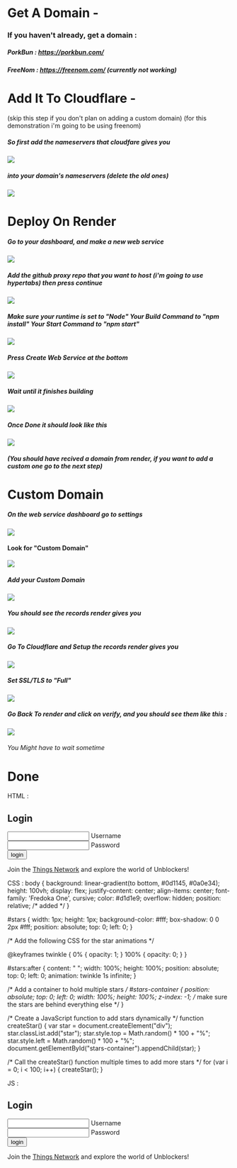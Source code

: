 # Get A Domain -
### If you haven't already, get a domain :
##### PorkBun : https://porkbun.com/
##### FreeNom : https://freenom.com/ (currently not working)

# Add It To Cloudflare -
(skip this step if you don't plan on adding a custom domain)
(for this demonstration i'm going to be using freenom)
##### So first add the nameservers that cloudfare gives you
![](https://github.com/TheNearEnd/How-To-Deploy-A-Proxy/blob/main/images/Screenshot%202023-03-03%207.09.26%20PM.png)
##### into your domain's nameservers (delete the old ones)
![](https://github.com/TheNearEnd/How-To-Deploy-A-Proxy/blob/main/images/Screenshot%202023-03-03%207.11.45%20PM.png)

# Deploy On Render
##### Go to your dashboard, and make a new web service
![](https://github.com/TheNearEnd/How-To-Deploy-A-Proxy/blob/main/images/Screenshot%202023-03-03%207.20.38%20PM.png)
##### Add the github proxy repo that you want to host (i'm going to use hypertabs) then press continue
![](https://github.com/TheNearEnd/How-To-Deploy-A-Proxy/blob/main/images/Screenshot%202023-03-03%207.26.07%20PM.png)
##### Make sure your runtime is set to "Node" Your Build Command to "npm install" Your Start Command to "npm start"
![](https://github.com/TheNearEnd/How-To-Deploy-A-Proxy/blob/main/images/Screenshot%202023-03-03%207.28.40%20PM.png)
##### Press Create Web Service at the bottom
![](https://github.com/TheNearEnd/How-To-Deploy-A-Proxy/blob/main/images/Screenshot%202023-03-03%207.31.40%20PM.png)
##### Wait until it finishes building
![](https://github.com/TheNearEnd/How-To-Deploy-A-Proxy/blob/main/images/Screenshot%202023-03-03%207.33.19%20PM.png)
##### Once Done it should look like this
![](https://github.com/TheNearEnd/How-To-Deploy-A-Proxy/blob/main/images/Screenshot%202023-03-03%207.36.59%20PM.png)
##### (You should have recived a domain from render, if you want to add a custom one go to the next step)
# Custom Domain
##### On the web service dashboard go to settings
![](https://github.com/TheNearEnd/How-To-Deploy-A-Proxy/blob/main/images/Screenshot%202023-03-04%2010.51.39%20AM.png)
#### Look for "Custom Domain"
![](https://github.com/TheNearEnd/How-To-Deploy-A-Proxy/blob/main/images/Screenshot%202023-03-04%2010.55.57%20AM.png)
##### Add your Custom Domain 
![](https://github.com/TheNearEnd/How-To-Deploy-A-Proxy/blob/main/images/Screenshot%202023-03-04%2010.57.33%20AM.png)
##### You should see the records render gives you
![](https://github.com/TheNearEnd/How-To-Deploy-A-Proxy/blob/main/images/Screenshot%202023-03-04%2010.58.18%20AM.png)
##### Go To Cloudflare and Setup the records render gives you
![](https://github.com/TheNearEnd/How-To-Deploy-A-Proxy/blob/main/images/Screenshot%202023-03-04%2010.59.33%20AM.png)
##### Set SSL/TLS to "Full"
![](https://github.com/TheNearEnd/How-To-Deploy-A-Proxy/blob/main/images/Screenshot%202023-03-04%2011.00.42%20AM.png)
##### Go Back To render and click on verify, and you should see them like this :
![](https://github.com/TheNearEnd/How-To-Deploy-A-Proxy/blob/main/images/Screenshot%202023-03-04%2011.04.01%20AM.png)
###### You Might have to wait sometime
# Done

HTML :
<!DOCTYPE html>
<html>
  <link rel="preconnect" href="https://fonts.googleapis.com">
<link rel="preconnect" href="https://fonts.gstatic.com" crossorigin>
<link href="https://fonts.googleapis.com/css2?family=Fredoka+One&display=swap" rel="stylesheet">
<head>
  <title>Login</title>
  <link rel="stylesheet" type="text/css" href="style.css">
</head>
<body onload="popup()">
  <div class="box">
    <div class="form" action="#">
      <h2>Login</h2>
      <div class="inputBox">
        <input type="text" name="username" required>
        <span>Username</span>
        <i></i>
      </div>
      <div class="inputBox">
        <input type="password" name="password" id="password" required>
        <span>Password</span>
        <i></i>
      </div>
      <input type="submit" value="login">
    </div>
  </div>
  <div id="popup">
    <p>Join the <a href="https://discord.gg/thingsnetwork">Things Network</a> and explore the world of Unblockers!</p>
  </div>
</body>
</html>

CSS :
body {
  background: linear-gradient(to bottom, #0d1145, #0a0e34);
  height: 100vh;
  display: flex;
  justify-content: center;
  align-items: center;
  font-family: 'Fredoka One', cursive;
  color: #d1d1e9;
  overflow: hidden;
  position: relative; /* added */
}

#stars {
  width: 1px;
  height: 1px;
  background-color: #fff;
  box-shadow: 0 0 2px #fff;
  position: absolute;
  top: 0;
  left: 0;
}

/* Add the following CSS for the star animations */

@keyframes twinkle {
  0% {
    opacity: 1;
  }
  100% {
    opacity: 0;
  }
}

#stars:after {
  content: " ";
  width: 100%;
  height: 100%;
  position: absolute;
  top: 0;
  left: 0;
  animation: twinkle 1s infinite;
}

/* Add a container to hold multiple stars */
#stars-container {
  position: absolute;
  top: 0;
  left: 0;
  width: 100%;
  height: 100%;
  z-index: -1; /* make sure the stars are behind everything else */
}

/* Create a JavaScript function to add stars dynamically */
function createStar() {
  var star = document.createElement("div");
  star.classList.add("star");
  star.style.top = Math.random() * 100 + "%";
  star.style.left = Math.random() * 100 + "%";
  document.getElementById("stars-container").appendChild(star);
}

/* Call the createStar() function multiple times to add more stars */
for (var i = 0; i < 100; i++) {
  createStar();
}

JS :
<!DOCTYPE html>
<html>
  <link rel="preconnect" href="https://fonts.googleapis.com">
<link rel="preconnect" href="https://fonts.gstatic.com" crossorigin>
<link href="https://fonts.googleapis.com/css2?family=Fredoka+One&display=swap" rel="stylesheet">
<head>
  <title>Login</title>
  <link rel="stylesheet" type="text/css" href="style.css">
  <script src="script.js"></script>
  </script>
</head>
<body onload="popup()">
<div class="wave"></div>
  <div class="box">
    <div class="form" action="#">
      <h2>Login</h2>
      <div class="inputBox">
        <input type="text" name="username" required>
        <span>Username</span>
        <i></i>
      </div>
      <div class="inputBox">
        <input type="password" name="password" id="password" required>
        <span>Password</span>
        <i></i>
      </div>
      <input type="submit" value="login" form="login-form">
    </div>
  </div>
  <div id="popup">
    <p>Join the <a href="https://discord.gg/thingsnetwork">Things Network</a> and explore the world of Unblockers!</p>
  </div>
</body>
</html>


